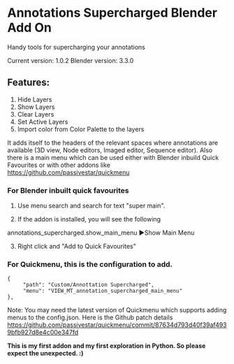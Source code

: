 # Annotations Supercharged Blender Add On

Handy tools for supercharging your annotations

Current version: 1.0.2
Blender version: 3.3.0


## Features:
1. Hide Layers
2. Show Layers
3. Clear Layers
4. Set Active Layers
5. Import color from Color Palette to the layers


It adds itself to the headers of the relevant spaces where annotations are available (3D view, Node editors, Imaged editor, Sequence editor). Also there is a main menu which can be used either with Blender inbuild Quick Favourites or with other addons like https://github.com/passivestar/quickmenu

### For Blender inbuilt quick favourites
1. Use menu search and search for text "super main".

2. If the addon is installed, you will see the following

annotations_supercharged.show_main_menu ▶Show Main Menu

3. Right click and "Add to Quick Favourites"

### For Quickmenu, this is the configuration to add. 
```
{
     "path": "Custom/Annottation Supercharged",
     "menu": "VIEW_MT_annotation_supercharged_main_menu"
},
```
Note: You may need the latest version of Quickmenu which supports adding menus to the config.json. Here is the Github patch details https://github.com/passivestar/quickmenu/commit/87634d793d40f39af4939bfb927d8e4c00e347fd



**This is my first addon and my first exploration in Python. So please expect the unexpected. :)**
